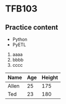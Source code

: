 # TFB103 
## Practice content

- Python
- PyETL

1. aaaa
2. bbbb
3. cccc



Name|Age|Height
----|---|------
Allen|25|175
Ted|23|180


